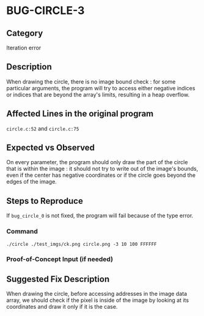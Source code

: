 # BUG-CIRCLE-3
## Category
Iteration error

## Description
When drawing the circle, there is no image bound check : for some particular arguments, the program will try to access either negative indices or indices that are beyond the array's limits, resulting in a heap overflow.

## Affected Lines in the original program
`circle.c:52` and `circle.c:75`

## Expected vs Observed
On every parameter, the program should only draw the part of the circle that is within the image : it should not try to write out of the image's bounds, even if the center has negative coordinates or if the circle goes beyond the edges of the image.

## Steps to Reproduce

If `bug_circle_0` is not fixed, the program will fail because of the type error.

### Command
```
./circle ./test_imgs/ck.png circle.png -3 10 100 FFFFFF
```

### Proof-of-Concept Input (if needed)

## Suggested Fix Description
When drawing the circle, before accessing addresses in the image data array, we should check if the pixel is inside of the image by looking at its coordinates and draw it only if it is the case.
